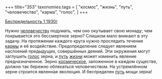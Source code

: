 +++
title="353"
taxonomies.tags = [
 "космос",
 "жизнь",
 "путь",
 "человечество",
 "карма",
 "голос",
]
+++

[Беспредельность 1 1930г](/agni/1930)

Нужно [человечеству](/tags/[человечество](/tags/человечество)) подумать, чем оно окутывает свою монаду; чем покрывается это бессмертное зерно? Слишком мало вникают в эту задачу. На протяжении каждого круга нужно проследить течение [кармы](/tags/карма) и её воздействие. Предопределение следует явлением наслоений предыдущих, совершённых деяний. Эти окружения могут заглушить [голос](/tags/голос) зерна, и [путь](/tags/путь) [жизни](/tags/жизнь) может изменить явление предназначенное. Зерно [космическое](/tags/космос), заложенное в каждом существе, должно так бережно облекаться человечеством. На устремлённом зерне строится явленная эволюция. И беспределен [путь](/tags/путь) мощи зерна!